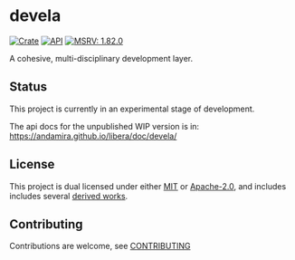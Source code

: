 # devela

[![Crate](https://img.shields.io/crates/v/devela.svg)](https://crates.io/crates/devela)
[![API](https://docs.rs/devela/badge.svg)](https://docs.rs/devela/)
[![MSRV: 1.82.0](https://flat.badgen.net/badge/MSRV/1.82.0/purple)](https://releases.rs/docs/1.82.0/)

A cohesive, multi-disciplinary development layer.

## Status
This project is currently in an experimental stage of development.

The api docs for the unpublished WIP version is in: https://andamira.github.io/libera/doc/devela/

## License
This project is dual licensed under either [MIT](DOCS/LICENSE-MIT)
or [Apache-2.0](DOCS/LICENSE-APACHE), and includes includes several
[derived works](DOCS/DERIVED.md).

## Contributing
Contributions are welcome, see [CONTRIBUTING](DOCS/CONTRIBUTING.md)
